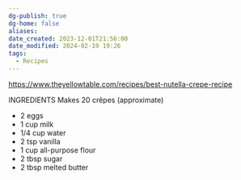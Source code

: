 ```yaml
---
dg-publish: true
dg-home: false
aliases: 
date_created: 2023-12-01T21:56:00
date_modified: 2024-02-19 19:26
tags:
  - Recipes
---
```


https://www.theyellowtable.com/recipes/best-nutella-crepe-recipe 

INGREDIENTS
Makes 20 crêpes (approximate)
- 2 eggs
- 1 cup milk
- 1/4 cup water
- 2 tsp vanilla
- 1 cup all-purpose flour
- 2 tbsp sugar
- 2 tbsp melted butter

